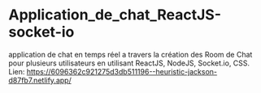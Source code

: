 # Application_de_chat_ReactJS-socket-io
application de chat en temps réel a travers la création des Room de Chat pour plusieurs utilisateurs en utilisant  ReactJS, NodeJS, Socket.io, CSS.
Lien: https://6096362c921275d3db511196--heuristic-jackson-d87fb7.netlify.app/
